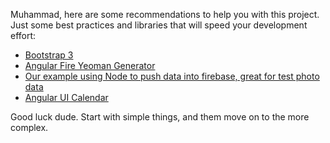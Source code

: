 Muhammad, here are some recommendations to help you with this project. Just some best practices and libraries that will speed your development effort:

* [Bootstrap 3](http://getbootstrap.com/)
* [Angular Fire Yeoman Generator](https://github.com/firebase/generator-angularfire)
* [Our example using Node to push data into firebase, great for test photo data](https://github.com/tewen/nycda-node-firebase-script/tree/master)
* [Angular UI Calendar](http://angular-ui.github.io/ui-calendar/)

Good luck dude. Start with simple things, and them move on to the more complex.
